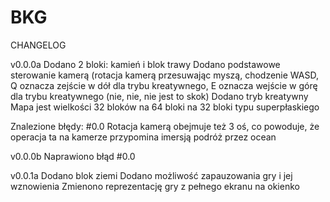 # BKG

CHANGELOG

v0.0.0a
Dodano 2 bloki: kamień i blok trawy
Dodano podstawowe sterowanie kamerą (rotacja kamerą przesuwając myszą, chodzenie WASD, Q oznacza zejście w dół dla trybu kreatywnego, E oznacza wejście w górę dla trybu kreatywnego (nie, nie, nie jest to skok)
Dodano tryb kreatywny
Mapa jest wielkości 32 bloków na 64 bloki na 32 bloki typu superpłaskiego

Znalezione błędy:
#0.0 Rotacja kamerą obejmuje też 3 oś, co powoduje, że operacja ta na kamerze przypomina imersją podróż przez ocean

v0.0.0b
Naprawiono błąd #0.0

v0.0.1a
Dodano blok ziemi
Dodano możliwość zapauzowania gry i jej wznowienia
Zmienono reprezentację gry z pełnego ekranu na okienko
